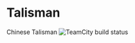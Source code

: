 # Talisman
 Chinese Talisman
 ![TeamCity build status](http://ab.elyimg.pro/app/rest/builds/buildType:id:DubheTalisman_BuildTalisman/statusIcon.svg)
